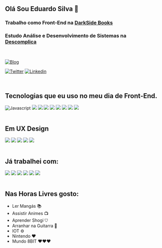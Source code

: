 
## Olá Sou Eduardo Silva 🖖  

### Trabalho como Front-End na <a href="https://www.darksidebooks.com.br/" target="_blank">DarkSide Books</a>

### Estudo Análise e Desenvolvimento de Sistemas na <a href="http://descomplica.com.br/" target="_blank">Descomplica</a>

<br />

[![Blog](https://img.shields.io/website-up-down-green-red/http/monip.org.svg)](https://eduardosilvajs.com.br/)

[![Twitter](https://img.shields.io/badge/Instagram-E4405F?style=for-the-badge&logo=instagram&logoColor=white)](https://www.instagram.com/eduardosilvadev/)
[![Linkedin](https://img.shields.io/badge/LinkedIn-0077B5?style=for-the-badge&logo=linkedin&logoColor=white)](https://www.linkedin.com/in/eduardo-silva-537963160/)

<br />

## Tecnologias que eu uso no meu dia de Front-End.

<div style="display: block;">
  <img src="https://img.shields.io/badge/JavaScript-F7DF1E?style=for-the-badge&logo=javascript&logoColor=black" alt="Javascript"/>
  <img src="https://img.shields.io/badge/typescript-%23007ACC.svg?style=for-the-badge&logo=typescript&logoColor=white"/>
  <img src="https://img.shields.io/badge/React-20232A?style=for-the-badge&logo=react&logoColor=61DAFB"/>
  <img src="https://img.shields.io/badge/Next-black?style=for-the-badge&logo=next.js&logoColor=white"/>
  <img src="https://img.shields.io/badge/html5-%23E34F26.svg?style=for-the-badge&logo=html5&logoColor=white"/>
  <img src="https://img.shields.io/badge/css3-%231572B6.svg?style=for-the-badge&logo=css3&logoColor=white"/>
  <img src="https://img.shields.io/badge/SASS-hotpink.svg?style=for-the-badge&logo=SASS&logoColor=whit"/>
  <img src="https://img.shields.io/badge/styled--components-DB7093?style=for-the-badge&logo=styled-components&logoColor=white"/>
   <img src="https://img.shields.io/badge/firebase-ffca28?style=for-the-badge&logo=firebase&logoColor=black"/>
  
</div>
<br />

## Em UX Design


<div style="display: block;">

  <img src="https://img.shields.io/badge/--F24E1E?logo=figma&logoColor=ffffff"/>
  <img src="https://aleen42.github.io/badges/src/photoshop.svg"/>
  <img src="https://aleen42.github.io/badges/src/illustrator.svg"/>
  <img src="https://aleen42.github.io/badges/src/after_effects.svg"/>
  
  <img src="https://aleen42.github.io/badges/src/premiere.svg"/>
  
</div>


<br />

## Já trabalhei com:

<div style="display: block;">
  <img src="https://img.shields.io/badge/Vue.js-35495E?style=for-the-badge&logo=vue.js&logoColor=4FC08D"/>
  <img src="https://img.shields.io/badge/WordPress-%23117AC9.svg?style=for-the-badge&logo=WordPress&logoColor=white"/>
  <img src="https://img.shields.io/badge/GULP-%23CF4647.svg?style=for-the-badge&logo=gulp&logoColor=white"/>
  <img src="https://img.shields.io/badge/Gatsby-%23663399.svg?style=for-the-badge&logo=gatsby&logoColor=white"/>
  <img src="https://img.shields.io/badge/bootstrap-%23563D7C.svg?style=for-the-badge&logo=bootstrap&logoColor=whitee"/>
   <img src="https://img.shields.io/badge/jquery-%230769AD.svg?style=for-the-badge&logo=jquery&logoColor=white"/>
</div>

<br />


## Nas Horas Livres gosto:

- Ler Mangás 📚
- Assistir Animes 📺
- Aprender Shogi ⛉
- Arranhar na Guitarra 🎸
- IOT ⚙️
- Nintendo ❤️
- Mundo 8BIT ❤️❤️❤️
